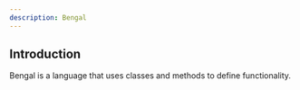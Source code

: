```yaml
---
description: Bengal
---
```


## Introduction

Bengal is a language that uses classes and methods to define functionality.